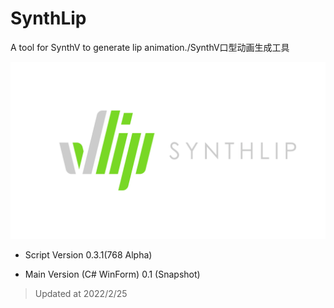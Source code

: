 # SynthLip

A tool for SynthV to generate lip animation./SynthV口型动画生成工具

![Logo](./source/SynthLip4.png)

- Script Version 0.3.1(768 Alpha)

- Main Version (C# WinForm) 0.1 (Snapshot)

> Updated at 2022/2/25